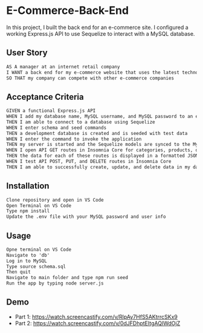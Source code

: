 # E-Commerce-Back-End

In this project, I built the back end for an e-commerce site. I configured a working Express.js API to use Sequelize to interact with a MySQL database.

## User Story

```md
AS A manager at an internet retail company
I WANT a back end for my e-commerce website that uses the latest technologies
SO THAT my company can compete with other e-commerce companies
```

## Acceptance Criteria

```md
GIVEN a functional Express.js API
WHEN I add my database name, MySQL username, and MySQL password to an environment variable file
THEN I am able to connect to a database using Sequelize
WHEN I enter schema and seed commands
THEN a development database is created and is seeded with test data
WHEN I enter the command to invoke the application
THEN my server is started and the Sequelize models are synced to the MySQL database
WHEN I open API GET routes in Insomnia Core for categories, products, or tags
THEN the data for each of these routes is displayed in a formatted JSON
WHEN I test API POST, PUT, and DELETE routes in Insomnia Core
THEN I am able to successfully create, update, and delete data in my database
```

## Installation

```md
Clone repository and open in VS Code
Open Terminal on VS Code
Type npm install
Update the .env file with your MySQL password and user info
```

## Usage

```md
Opne terminal on VS Code
Navigate to 'db'
Log in to MySQL
Type source schema.sql
Then quit
Navigate to main folder and type npm run seed
Run the app by typing node server.js
```

## Demo

* Part 1: https://watch.screencastify.com/v/RlpAy7HfS5AKtrrcSKx9
* Part 2: https://watch.screencastify.com/v/0dJFDhptEItgAQIWdOjZ

